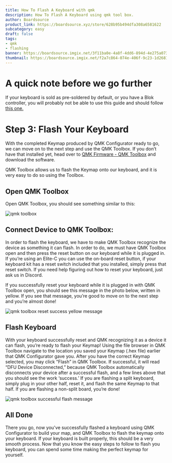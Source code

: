 ```yaml
---
title: How To Flash A Keyboard with qmk
description: How To Flash A Keyboard using qmk tool box.
author: Boardsource
product_link: https://boardsource.xyz/store/628b95b494dfa308a6581622
subcategory: easy
draft: false
tags: 
- qmk
- flashing
banner: https://boardsource.imgix.net/3f11ba0e-4a8f-4dd6-894d-4e275a073c4c.jpg
thumbnail: https://boardsource.imgix.net/f2a7c864-074e-406f-9c23-1d26813114e4.jpg?auto=format&ixlib=react-9.2.0&q=80&w=200&dpr=1
---
```


# A quick note before we go further

If your keyboard is sold as pre-soldered by default, or you have a Blok
controller, you will probably not be able to use this guide and should follow [this one.](https://www.boardsource.xyz/docs/guides-flashing_a_uf2)

# Step 3:  Flash Your Keyboard
With the completed Keymap produced by QMK Configurator ready to go, we can move
on to the next step and use the QMK Toolbox. If you don’t have that installed
yet, head over to [QMK Firmware - QMK Toolbox](https://qmk.fm/toolbox/) and
download the software.

QMK Toolbox allows us to flash the Keymap onto our keyboard, and it is very easy
to do so using the Toolbox.

## Open QMK Toolbox

Open QMK Toolbox, you should see something similar to this:

![qmk
toolbox](https://boardsource.imgix.net/ec89f4c8-ea52-4536-95f9-18eb386f051a.jpg)

## Connect Device to QMK Toolbox: 

In order to flash the keyboard, we have to make QMK Toolbox recognize the device
as something it can flash. In order to do, we must have QMK Toolbox open and
then press the reset button on our keyboard while it is plugged in. If you’re
using an Elite-C you can use the on-board reset button, if your keyboard kit has
a reset switch included that you installed, simply press that reset switch. If
you need help figuring out how to reset your keyboard, just ask us in Discord.

If you successfully reset your keyboard while it is plugged in with QMK Toolbox
open, you should see this message in the photo below, written in yellow. If you
see that message, you’re good to move on to the next step and you’re almost
done!

![qmk toolbox reset success yellow
message](https://boardsource.imgix.net/44a1b3f9-086c-45aa-946c-0bd966a99282.jpg)

## Flash Keyboard 

With your keyboard successfully reset and QMK recognizing it as a device it can
flash, you’re ready to flash your Keymap! Using the file browser in QMK Toolbox
navigate to the location you saved your Keymap (.hex file) earlier that QMK
Configurator gave you. After you have the correct Keymap selected, you may click
“Flash” in QMK Toolbox. If successful, it will read “DFU Device Disconnected,”
because QMK Toolbox automatically disconnects your device after a successful
flash, and a few lines above that you should see the work ‘success.’ If you are
flashing a split keyboard, simply plug in your other half, reset it, and flash
the same Keymap to that half. If you are flashing a non-split board, you’re
done!

![qmk toolbox successful flash
message](https://boardsource.imgix.net/29e30042-a448-40c2-bab8-796e23dadceb.jpg)

## All Done

There you go, now you've successfully flashed a keyboard using QMK Configurator
to build your map, and QMK Toolbox to flash the keymap onto your keyboard. If
your keyboard is built properly, this should be a very smooth process. Now that
you know the easy steps to follow to flash you keyboard, you can spend some time
making the perfect keymap for yourself.

